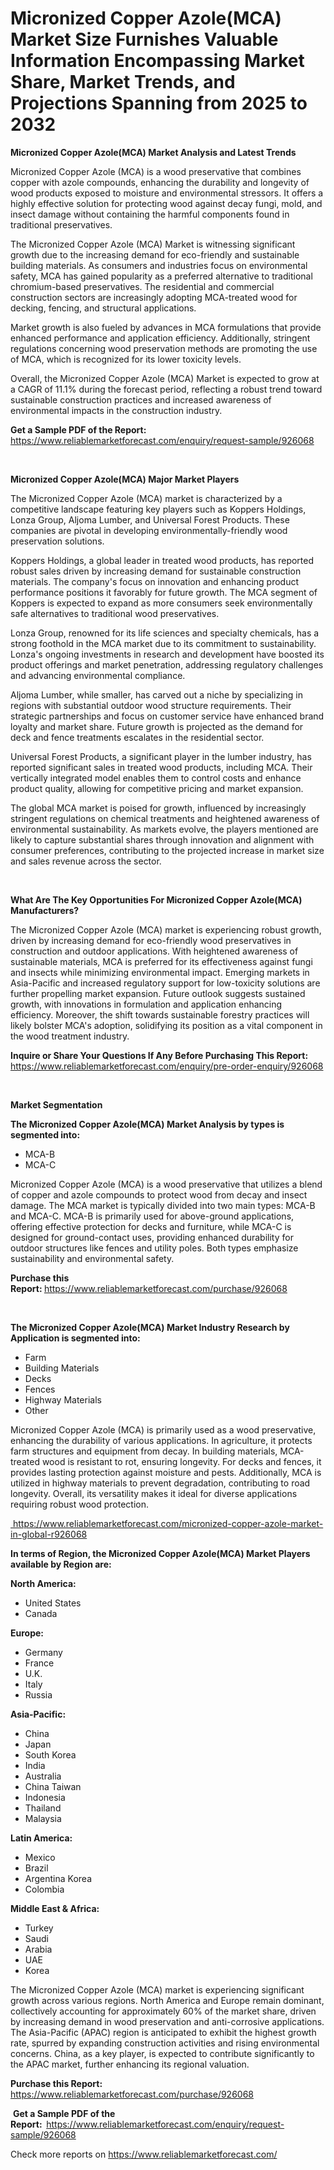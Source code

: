 <p><h1>Micronized Copper Azole(MCA) Market Size Furnishes Valuable Information Encompassing Market Share, Market Trends, and Projections Spanning from 2025 to 2032</h1></p><p><strong>Micronized Copper Azole(MCA) Market Analysis and Latest Trends</strong></p>
<p><p>Micronized Copper Azole (MCA) is a wood preservative that combines copper with azole compounds, enhancing the durability and longevity of wood products exposed to moisture and environmental stressors. It offers a highly effective solution for protecting wood against decay fungi, mold, and insect damage without containing the harmful components found in traditional preservatives.</p><p>The Micronized Copper Azole (MCA) Market is witnessing significant growth due to the increasing demand for eco-friendly and sustainable building materials. As consumers and industries focus on environmental safety, MCA has gained popularity as a preferred alternative to traditional chromium-based preservatives. The residential and commercial construction sectors are increasingly adopting MCA-treated wood for decking, fencing, and structural applications.</p><p>Market growth is also fueled by advances in MCA formulations that provide enhanced performance and application efficiency. Additionally, stringent regulations concerning wood preservation methods are promoting the use of MCA, which is recognized for its lower toxicity levels.</p><p>Overall, the Micronized Copper Azole (MCA) Market is expected to grow at a CAGR of 11.1% during the forecast period, reflecting a robust trend toward sustainable construction practices and increased awareness of environmental impacts in the construction industry.</p></p>
<p><strong>Get a Sample PDF of the Report:&nbsp;</strong> <a href="https://www.reliablemarketforecast.com/enquiry/request-sample/926068?utm_campaign=3549&utm_medium=2&utm_source=Github&utm_content=ia&utm_term=24032025&utm_id=micronized-copper-azolemca">https://www.reliablemarketforecast.com/enquiry/request-sample/926068</a></p>
<p>&nbsp;</p>
<p><strong>Micronized Copper Azole(MCA) Major Market Players</strong></p>
<p><p>The Micronized Copper Azole (MCA) market is characterized by a competitive landscape featuring key players such as Koppers Holdings, Lonza Group, Aljoma Lumber, and Universal Forest Products. These companies are pivotal in developing environmentally-friendly wood preservation solutions.</p><p>Koppers Holdings, a global leader in treated wood products, has reported robust sales driven by increasing demand for sustainable construction materials. The company's focus on innovation and enhancing product performance positions it favorably for future growth. The MCA segment of Koppers is expected to expand as more consumers seek environmentally safe alternatives to traditional wood preservatives.</p><p>Lonza Group, renowned for its life sciences and specialty chemicals, has a strong foothold in the MCA market due to its commitment to sustainability. Lonza's ongoing investments in research and development have boosted its product offerings and market penetration, addressing regulatory challenges and advancing environmental compliance.</p><p>Aljoma Lumber, while smaller, has carved out a niche by specializing in regions with substantial outdoor wood structure requirements. Their strategic partnerships and focus on customer service have enhanced brand loyalty and market share. Future growth is projected as the demand for deck and fence treatments escalates in the residential sector.</p><p>Universal Forest Products, a significant player in the lumber industry, has reported significant sales in treated wood products, including MCA. Their vertically integrated model enables them to control costs and enhance product quality, allowing for competitive pricing and market expansion. </p><p>The global MCA market is poised for growth, influenced by increasingly stringent regulations on chemical treatments and heightened awareness of environmental sustainability. As markets evolve, the players mentioned are likely to capture substantial shares through innovation and alignment with consumer preferences, contributing to the projected increase in market size and sales revenue across the sector.</p></p>
<p>&nbsp;</p>
<p><strong>What Are The Key Opportunities For Micronized Copper Azole(MCA) Manufacturers?</strong></p>
<p><p>The Micronized Copper Azole (MCA) market is experiencing robust growth, driven by increasing demand for eco-friendly wood preservatives in construction and outdoor applications. With heightened awareness of sustainable materials, MCA is preferred for its effectiveness against fungi and insects while minimizing environmental impact. Emerging markets in Asia-Pacific and increased regulatory support for low-toxicity solutions are further propelling market expansion. Future outlook suggests sustained growth, with innovations in formulation and application enhancing efficiency. Moreover, the shift towards sustainable forestry practices will likely bolster MCA's adoption, solidifying its position as a vital component in the wood treatment industry.</p></p>
<p><strong>Inquire or Share Your Questions If Any Before Purchasing This Report:</strong> <a href="https://www.reliablemarketforecast.com/enquiry/pre-order-enquiry/926068?utm_campaign=3549&utm_medium=2&utm_source=Github&utm_content=ia&utm_term=24032025&utm_id=micronized-copper-azolemca">https://www.reliablemarketforecast.com/enquiry/pre-order-enquiry/926068</a></p>
<p>&nbsp;</p>
<p><strong>Market Segmentation</strong></p>
<p><strong>The Micronized Copper Azole(MCA) Market Analysis by types is segmented into:</strong></p>
<p><ul><li>MCA-B</li><li>MCA-C</li></ul></p>
<p><p>Micronized Copper Azole (MCA) is a wood preservative that utilizes a blend of copper and azole compounds to protect wood from decay and insect damage. The MCA market is typically divided into two main types: MCA-B and MCA-C. MCA-B is primarily used for above-ground applications, offering effective protection for decks and furniture, while MCA-C is designed for ground-contact uses, providing enhanced durability for outdoor structures like fences and utility poles. Both types emphasize sustainability and environmental safety.</p></p>
<p><strong>Purchase this Report:&nbsp;</strong><a href="https://www.reliablemarketforecast.com/purchase/926068?utm_campaign=3549&utm_medium=2&utm_source=Github&utm_content=ia&utm_term=24032025&utm_id=micronized-copper-azolemca">https://www.reliablemarketforecast.com/purchase/926068</a></p>
<p>&nbsp;</p>
<p><strong>The Micronized Copper Azole(MCA) Market Industry Research by Application is segmented into:</strong></p>
<p><ul><li>Farm</li><li>Building Materials</li><li>Decks</li><li>Fences</li><li>Highway Materials</li><li>Other</li></ul></p>
<p><p>Micronized Copper Azole (MCA) is primarily used as a wood preservative, enhancing the durability of various applications. In agriculture, it protects farm structures and equipment from decay. In building materials, MCA-treated wood is resistant to rot, ensuring longevity. For decks and fences, it provides lasting protection against moisture and pests. Additionally, MCA is utilized in highway materials to prevent degradation, contributing to road longevity. Overall, its versatility makes it ideal for diverse applications requiring robust wood protection.</p></p>
<p><a href="https://www.reliablemarketforecast.com/micronized-copper-azole-market-in-global-r926068?utm_campaign=3549&utm_medium=2&utm_source=Github&utm_content=ia&utm_term=24032025&utm_id=micronized-copper-azolemca">&nbsp;https://www.reliablemarketforecast.com/micronized-copper-azole-market-in-global-r926068</a></p>
<p><strong>In terms of Region, the Micronized Copper Azole(MCA) Market Players available by Region are:</strong></p>
<p>
    <p> <strong> North America: </strong>
        <ul>
            <li>United States</li>
            <li>Canada</li>
        </ul>
        </p> 
    <p> <strong> Europe: </strong>
        <ul>
            <li>Germany</li>
            <li>France</li>
            <li>U.K.</li>
            <li>Italy</li>
            <li>Russia</li>
        </ul>
        </p> 
    <p> <strong> Asia-Pacific: </strong>
        <ul>
            <li>China</li>
            <li>Japan</li>
            <li>South Korea</li>
            <li>India</li>
            <li>Australia</li>
            <li>China Taiwan</li>
            <li>Indonesia</li>
            <li>Thailand</li>
            <li>Malaysia</li>
        </ul>
        </p> 
    <p> <strong> Latin America: </strong>
        <ul>
            <li>Mexico</li>
            <li>Brazil</li>
            <li>Argentina Korea</li>
            <li>Colombia</li>
        </ul>
        </p> 
    <p> <strong> Middle East & Africa: </strong>
        <ul>
            <li>Turkey</li>
            <li>Saudi</li>
            <li>Arabia</li>
            <li>UAE</li>
            <li>Korea</li>
        </ul>
    </p>
    </p>
<p><p>The Micronized Copper Azole (MCA) market is experiencing significant growth across various regions. North America and Europe remain dominant, collectively accounting for approximately 60% of the market share, driven by increasing demand in wood preservation and anti-corrosive applications. The Asia-Pacific (APAC) region is anticipated to exhibit the highest growth rate, spurred by expanding construction activities and rising environmental concerns. China, as a key player, is expected to contribute significantly to the APAC market, further enhancing its regional valuation.</p></p>
<p><strong>Purchase this Report: </strong><a href="https://www.reliablemarketforecast.com/purchase/926068?utm_campaign=3549&utm_medium=2&utm_source=Github&utm_content=ia&utm_term=24032025&utm_id=micronized-copper-azolemca">https://www.reliablemarketforecast.com/purchase/926068</a></p>
<p>&nbsp;<strong>Get a Sample PDF of the Report:&nbsp;&nbsp;</strong><a href="https://www.reliablemarketforecast.com/enquiry/request-sample/926068?utm_campaign=3549&utm_medium=2&utm_source=Github&utm_content=ia&utm_term=24032025&utm_id=micronized-copper-azolemca">https://www.reliablemarketforecast.com/enquiry/request-sample/926068</a></p>
<p><strong></strong></p>
<p>Check more reports on <a href="https://www.reliablemarketforecast.com/?utm_campaign=3549&utm_medium=2&utm_source=Github&utm_content=ia&utm_term=24032025&utm_id=micronized-copper-azolemca">https://www.reliablemarketforecast.com/</a></p>